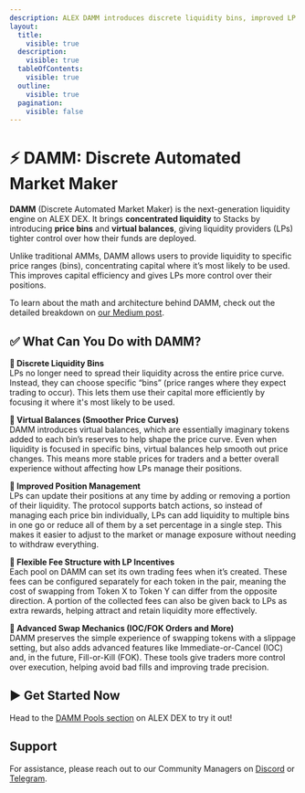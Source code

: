 ```yaml
---
description: ALEX DAMM introduces discrete liquidity bins, improved LP mechanics, and advanced swap types. Built for precision.
layout:
  title:
    visible: true
  description:
    visible: true
  tableOfContents:
    visible: true
  outline:
    visible: true
  pagination:
    visible: false
---
```


# ⚡ DAMM: Discrete Automated Market Maker

**DAMM** (Discrete Automated Market Maker) is the next-generation liquidity engine on ALEX DEX. It brings **concentrated liquidity** to Stacks by introducing **price bins** and **virtual balances**, giving liquidity providers (LPs) tighter control over how their funds are deployed.

Unlike traditional AMMs, DAMM allows users to provide liquidity to specific price ranges (bins), concentrating capital where it’s most likely to be used. This improves capital efficiency and gives LPs more control over their positions.

To learn about the math and architecture behind DAMM, check out the detailed breakdown on [our Medium post](https://medium.com/alexgobtc/damm-alex-amm-v3-discrete-automated-market-maker-fa6b2926a69b).

## ✅ What Can You Do with DAMM?

**🔸 Discrete Liquidity Bins**  
LPs no longer need to spread their liquidity across the entire price curve. Instead, they can choose specific “bins” (price ranges where they expect trading to occur). This lets them use their capital more efficiently by focusing it where it's most likely to be used.

**🔸 Virtual Balances (Smoother Price Curves)**  
DAMM introduces virtual balances, which are essentially imaginary tokens added to each bin’s reserves to help shape the price curve. Even when liquidity is focused in specific bins, virtual balances help smooth out price changes. This means more stable prices for traders and a better overall experience without affecting how LPs manage their positions.

**🔸 Improved Position Management**  
LPs can update their positions at any time by adding or removing a portion of their liquidity. The protocol supports batch actions, so instead of managing each price bin individually, LPs can add liquidity to multiple bins in one go or reduce all of them by a set percentage in a single step. This makes it easier to adjust to the market or manage exposure without needing to withdraw everything.

**🔸 Flexible Fee Structure with LP Incentives**  
Each pool on DAMM can set its own trading fees when it’s created. These fees can be configured separately for each token in the pair, meaning the cost of swapping from Token X to Token Y can differ from the opposite direction. A portion of the collected fees can also be given back to LPs as extra rewards, helping attract and retain liquidity more effectively.

**🔸 Advanced Swap Mechanics (IOC/FOK Orders and More)**  
DAMM preserves the simple experience of swapping tokens with a slippage setting, but also adds advanced features like Immediate-or-Cancel (IOC) and, in the future, Fill-or-Kill (FOK). These tools give traders more control over execution, helping avoid bad fills and improving trade precision.
 
## ▶️ Get Started Now

Head to the [DAMM Pools section](https://app.alexlab.co/pool) on ALEX DEX to try it out!

## Support

For assistance, please reach out to our Community Managers on [Discord](https://discord.com/invite/alexlab) or [Telegram](https://t.me/AlexCommunity).
